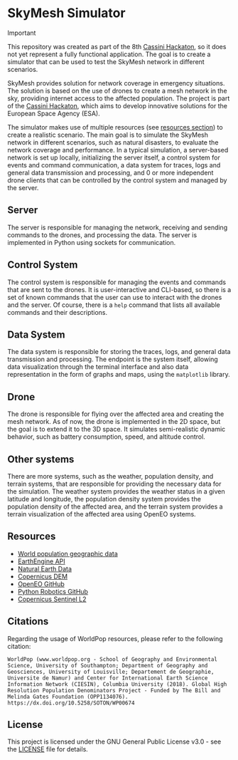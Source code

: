 # SkyMesh Simulator

> [!IMPORTANT]
> This repository was created as part of the 8th [Cassini Hackaton](https://www.cassini.eu/hackathons/), so it does not yet represent a fully functional application. The goal is to create a simulator that can be used to test the SkyMesh network in different scenarios.

SkyMesh provides solution for network coverage in emergency situations. The solution is based on the use of drones to create a mesh network in the sky, providing internet access to the affected population. The project is part of the [Cassini Hackaton](https://www.cassini.eu/hackathons/), which aims to develop innovative solutions for the European Space Agency (ESA).

The simulator makes use of multiple resources (see [resources section](#resources)) to create a realistic scenario. The main goal is to simulate the SkyMesh network in different scenarios, such as natural disasters, to evaluate the network coverage and performance. In a typical simulation, a server-based network is set up locally, initializing the server itself, a control system for events and command communication, a data system for traces, logs and general data transmission and processing, and 0 or more independent drone clients that can be controlled by the control system and managed by the server.

## Server

The server is responsible for managing the network, receiving and sending commands to the drones, and processing the data. The server is implemented in Python using sockets for communication.

## Control System

The control system is responsible for managing the events and commands that are sent to the drones. It is user-interactive and CLI-based, so there is a set of known commands that the user can use to interact with the drones and the server. Of course, there is a `help` command that lists all available commands and their descriptions.

## Data System

The data system is responsible for storing the traces, logs, and general data transmission and processing. The endpoint is the system itself, allowing data visualization through the terminal interface and also data representation in the form of graphs and maps, using the `matplotlib` library.

## Drone

The drone is responsible for flying over the affected area and creating the mesh network. As of now, the drone is implemented in the 2D space, but the goal is to extend it to the 3D space. It simulates semi-realistic dynamic behavior, such as battery consumption, speed, and altitude control.

## Other systems

There are more systems, such as the weather, population density, and terrain systems, that are responsible for providing the necessary data for the simulation. The weather system provides the weather status in a given latitude and longitude, the population density system provides the population density of the affected area, and the terrain system provides a terrain visualization of the affected area using OpenEO systems.

## Resources

* [World population geographic data](https://hub.worldpop.org/geodata/summary?id=43889)
* [EarthEngine API](https://earthengine.openeo.org/.well-known/openeo)
* [Natural Earth Data](https://www.naturalearthdata.com/110m-cultural-vectors/)
* [Copernicus DEM](https://spacedata.copernicus.eu/es/collections/copernicus-digital-elevation-model)
* [OpenEO GitHub](https://github.com/Open-EO/openeo-community-examples/tree/main/python)
* [Python Robotics GitHub](https://github.com/AtsushiSakai/PythonRobotics/tree/master?tab=readme-ov-file#drone-3d-trajectory-following)
* [Copernicus Sentinel L2](https://sentiwiki.copernicus.eu/web/s2-applications#S2-Applications-Emergency-Management)

## Citations

Regarding the usage of WorldPop resources, please refer to the following citation:

```
WorldPop (www.worldpop.org - School of Geography and Environmental Science, University of Southampton; Department of Geography and Geosciences, University of Louisville; Departement de Geographie, Universite de Namur) and Center for International Earth Science Information Network (CIESIN), Columbia University (2018). Global High Resolution Population Denominators Project - Funded by The Bill and Melinda Gates Foundation (OPP1134076). https://dx.doi.org/10.5258/SOTON/WP00674
```

## License

This project is licensed under the GNU General Public License v3.0 - see the [LICENSE](LICENSE) file for details.
